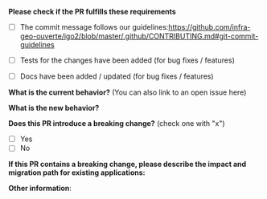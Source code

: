 **Please check if the PR fulfills these requirements**
- [ ] The commit message follows our guidelines:https://github.com/infra-geo-ouverte/igo2/blob/master/.github/CONTRIBUTING.md#git-commit-guidelines
- [ ] Tests for the changes have been added (for bug fixes / features)
- [ ] Docs have been added / updated (for bug fixes / features)


**What is the current behavior?** (You can also link to an open issue here)



**What is the new behavior?**



**Does this PR introduce a breaking change?** (check one with "x")
- [ ] Yes
- [ ] No

**If this PR contains a breaking change, please describe the impact and migration path for existing applications:**


**Other information**:
